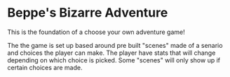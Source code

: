<h1>Beppe's Bizarre Adventure</h1>

<p>This is the foundation of a choose your own adventure game!<p>
<p>The the game is set up based around pre built "scenes" made of a senario and choices the player can make. The player have stats that will change depending on which choice is picked. Some "scenes" will only show up if certain choices are made.</p>
